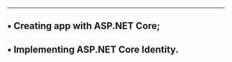 ----------------------------------------------
• Creating app with ASP.NET Core;
------------------------------------------------
• Implementing ASP.NET Core Identity.
----------------------------------------------

